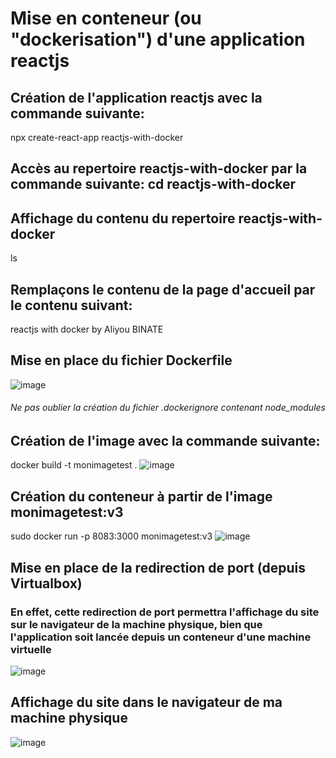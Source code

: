 # Mise en conteneur (ou "dockerisation") d'une application reactjs

## Création de l'application reactjs avec la commande suivante:
npx create-react-app reactjs-with-docker
## Accès au repertoire reactjs-with-docker par la commande suivante: cd reactjs-with-docker
## Affichage du contenu du repertoire reactjs-with-docker
ls

## Remplaçons le contenu de la page d'accueil par le contenu suivant:
reactjs with docker by Aliyou BINATE

## Mise en place du fichier Dockerfile
![image](https://github.com/Aliyoub/reactjs-with-docker/assets/25158336/a1ce4b1d-7027-4a50-befc-cf4ad1978bd9)

###### Ne pas oublier la création du fichier .dockerignore contenant node_modules

## Création de l'image avec la commande suivante: 
docker build -t monimagetest .
![image](https://github.com/Aliyoub/reactjs-with-docker/assets/25158336/1961f6e6-e75c-4d79-b326-5e9aa1bab862)

## Création du conteneur à partir de l'image monimagetest:v3
sudo docker run -p 8083:3000 monimagetest:v3
![image](https://github.com/Aliyoub/reactjs-with-docker/assets/25158336/5e18d23b-d34b-4be1-bb3f-12d795589072)



## Mise en place de la redirection de port (depuis Virtualbox)
### En effet, cette redirection de port permettra l'affichage du site sur le navigateur de la machine physique, bien que l'application soit lancée depuis un conteneur d'une machine virtuelle
![image](https://github.com/Aliyoub/reactjs-with-docker/assets/25158336/a911877a-beaa-48c1-885c-1b940e2f4c99)

## Affichage du site dans le navigateur de ma machine physique
![image](https://github.com/Aliyoub/reactjs-with-docker/assets/25158336/b8ac441c-61a8-4e74-a394-63b23b456c88)







